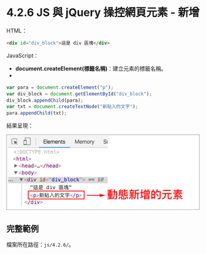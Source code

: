# 4.2.6 JS 與 jQuery 操控網頁元素 - 新增

HTML：

```html
<div id="div_block">這是 div 區塊</div>
```

JavaScript：

* **document.createElement\(標籤名稱\)**：建立元素的標籤名稱。
* 
```js
var para = document.createElement("p");
var div_block = document.getElementById("div_block");
div_block.appendChild(para);
var txt = document.createTextNode("新貼入的文字");
para.appendChild(txt);
```

結果呈現：

![](/assets/js新增元素.png)

## 完整範例

檔案所在路徑：`js/4.2.6/`。

